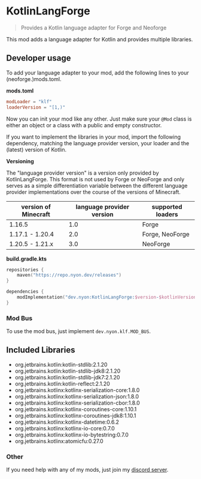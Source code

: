 # KotlinLangForge

> Provides a Kotlin language adapter for Forge and Neoforge

This mod adds a language adapter for Kotlin and provides multiple libraries.

## Developer usage

To add your language adapter to your mod, add the following lines to your
(neoforge.)mods.toml.

**mods.toml**

```toml
modLoader = "klf"
loaderVersion = "[1,)"
```

Now you can init your mod like any other.
Just make sure your `@Mod` class is either an object or a class with a public
and empty constructor.

If you want to implement the libraries in your mod, import the following dependency,
matching the language provider version, your loader and the (latest) version of Kotlin.

**Versioning**

The "language provider version" is a version only provided by KotlinLangForge.
This format is not used by Forge or NeoForge and only serves as a simple differentiation variable between the different
language provider implementations over the course of the versions of Minecraft.

| version of Minecraft | language provider version | supported loaders         |
|----------------------|---------------------------|---------------------------|
| 1.16.5               | 1.0                       | Forge                     |
| 1.17.1 - 1.20.4      | 2.0                       | Forge, NeoForge           |
| 1.20.5 - 1.21.x      | 3.0                       | NeoForge                  |

**build.gradle.kts**

```kotlin
repositories {
    maven("https://repo.nyon.dev/releases")
}

dependencies {
    modImplementation("dev.nyon:KotlinLangForge:$version-$kotlinVersion-$lpVersion+$loader")
}
```

### Mod Bus

To use the mod bus, just implement `dev.nyon.klf.MOD_BUS`.

## Included Libraries

- org.jetbrains.kotlin:kotlin-stdlib:2.1.20
- org.jetbrains.kotlin:kotlin-stdlib-jdk8:2.1.20
- org.jetbrains.kotlin:kotlin-stdlib-jdk7:2.1.20
- org.jetbrains.kotlin:kotlin-reflect:2.1.20
- org.jetbrains.kotlinx:kotlinx-serialization-core:1.8.0
- org.jetbrains.kotlinx:kotlinx-serialization-json:1.8.0
- org.jetbrains.kotlinx:kotlinx-serialization-cbor:1.8.0
- org.jetbrains.kotlinx:kotlinx-coroutines-core:1.10.1
- org.jetbrains.kotlinx:kotlinx-coroutines-jdk8:1.10.1
- org.jetbrains.kotlinx:kotlinx-datetime:0.6.2
- org.jetbrains.kotlinx:kotlinx-io-core:0.7.0
- org.jetbrains.kotlinx:kotlinx-io-bytestring:0.7.0
- org.jetbrains.kotlinx:atomicfu:0.27.0

### Other

If you need help with any of my mods, just join my [discord server](https://nyon.dev/discord).
